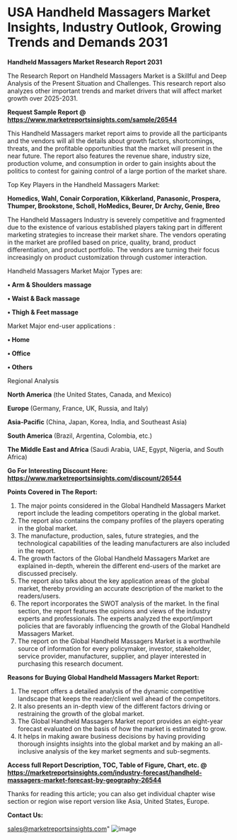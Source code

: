  # USA Handheld Massagers Market Insights, Industry Outlook, Growing Trends and Demands 2031

<strong>Handheld Massagers Market Research Report 2031</strong>

The Research Report on Handheld Massagers Market is a Skillful and Deep Analysis of the Present Situation and Challenges. This research report also analyzes other important trends and market drivers that will affect market growth over 2025-2031.

<strong>Request Sample Report @ <a href=https://www.marketreportsinsights.com/sample/26544>https://www.marketreportsinsights.com/sample/26544</a></strong>

This Handheld Massagers market report aims to provide all the participants and the vendors will all the details about growth factors, shortcomings, threats, and the profitable opportunities that the market will present in the near future. The report also features the revenue share, industry size, production volume, and consumption in order to gain insights about the politics to contest for gaining control of a large portion of the market share.

Top Key Players in the Handheld Massagers Market:

<strong>Homedics, Wahl, Conair Corporation, Kikkerland, Panasonic, Prospera, Thumper, Brookstone, Scholl, HoMedics, Beurer, Dr Archy, Genie, Breo</strong>

The Handheld Massagers Industry is severely competitive and fragmented due to the existence of various established players taking part in different marketing strategies to increase their market share. The vendors operating in the market are profiled based on price, quality, brand, product differentiation, and product portfolio. The vendors are turning their focus increasingly on product customization through customer interaction.

Handheld Massagers Market Major Types are:

<strong>• Arm & Shoulders massage

• Waist & Back massage

• Thigh & Feet massage</strong>

Market Major end-user applications :

<strong>• Home

• Office

• Others</strong>

Regional Analysis

</u><strong><b>North America</b></strong> (the United States, Canada, and Mexico)

<strong><b>Europe </b></strong>(Germany, France, UK, Russia, and Italy)

<strong><b>Asia-Pacific</b></strong> (China, Japan, Korea, India, and Southeast Asia)

<strong><b>South America</b></strong> (Brazil, Argentina, Colombia, etc.)

<strong><b>The Middle East and Africa</b></strong> (Saudi Arabia, UAE, Egypt, Nigeria, and South Africa)

<strong>Go For Interesting Discount Here: <a href=https://www.marketreportsinsights.com/discount/26544>https://www.marketreportsinsights.com/discount/26544</a></strong>

<strong>Points Covered in The Report:</strong>
<ol>
  <li>The major points considered in the Global Handheld Massagers Market report include the leading competitors operating in the global market.</li>
  <li>The report also contains the company profiles of the players operating in the global market.</li>
  <li>The manufacture, production, sales, future strategies, and the technological capabilities of the leading manufacturers are also included in the report.</li>
  <li>The growth factors of the Global Handheld Massagers Market are explained in-depth, wherein the different end-users of the market are discussed precisely.</li>
  <li>The report also talks about the key application areas of the global market, thereby providing an accurate description of the market to the readers/users.</li>
  <li>The report incorporates the SWOT analysis of the market. In the final section, the report features the opinions and views of the industry experts and professionals. The experts analyzed the export/import policies that are favorably influencing the growth of the Global Handheld Massagers Market.</li>
  <li>The report on the Global Handheld Massagers Market is a worthwhile source of information for every policymaker, investor, stakeholder, service provider, manufacturer, supplier, and player interested in purchasing this research document.</li>
</ol>
<strong>Reasons for Buying Global Handheld Massagers Market Report:</strong>

<ol>
  <li>The report offers a detailed analysis of the dynamic competitive landscape that keeps the reader/client well ahead of the competitors.</li>
  <li>It also presents an in-depth view of the different factors driving or restraining the growth of the global market.</li>
  <li>The Global Handheld Massagers Market report provides an eight-year forecast evaluated on the basis of how the market is estimated to grow.</li>
  <li>It helps in making aware business decisions by having providing thorough insights insights into the global market and by making an all-inclusive analysis of the key market segments and sub-segments.</li>
</ol>
<strong>Access full Report Description, TOC, Table of Figure, Chart, etc. @ <a href=https://marketreportsinsights.com/industry-forecast/handheld-massagers-market-forecast-by-geography-26544>https://marketreportsinsights.com/industry-forecast/handheld-massagers-market-forecast-by-geography-26544</a></strong>


Thanks for reading this article; you can also get individual chapter wise section or region wise report version like Asia, United States, Europe.

<strong>Contact Us:</strong>

sales@marketreportsinsights.com"
![image](https://github.com/user-attachments/assets/afdf5646-01f0-40bb-885b-81729310f4e8)
